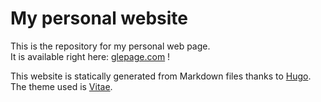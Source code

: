 # My personal website

This is the repository for my personal web page.\
It is available right here: [glepage.com](https://glepage.com) !


This website is statically generated from Markdown files thanks to [Hugo](https://gohugo.io/).\
The theme used is [Vitae](https://github.com/dataCobra/hugo-vitae).

